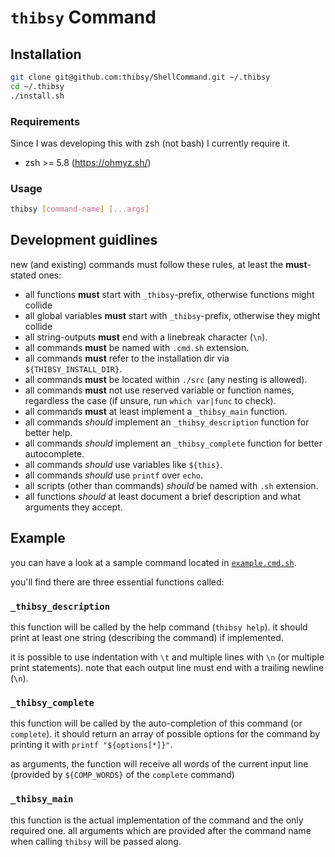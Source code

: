 # `thibsy` Command

## Installation

```bash
git clone git@github.com:thibsy/ShellCommand.git ~/.thibsy
cd ~/.thibsy 
./install.sh
```

### Requirements

Since I was developing this with zsh (not bash) I currently require it. 

- zsh >= 5.8 (https://ohmyz.sh/)

### Usage

```bash
thibsy [command-name] [...args]
```

## Development guidlines

new (and existing) commands must follow these rules, at least the **must**-stated ones:

- all functions **must** start with `_thibsy`-prefix, otherwise functions might collide
- all global variables **must** start with `_thibsy`-prefix, otherwise they might collide
- all string-outputs **must** end with a linebreak character (`\n`).
- all commands **must** be named with `.cmd.sh` extension.
- all commands **must** refer to the installation dir via `${THIBSY_INSTALL_DIR}`.
- all commands **must** be located within `./src` (any nesting is allowed).
- all commands **must** not use reserved variable or function names, regardless the case (if unsure,
  run `which var|func` to check).
- all commands **must** at least implement a `_thibsy_main` function.
- all commands _should_ implement an `_thibsy_description` function for better help.
- all commands _should_ implement an `_thibsy_complete` function for better autocomplete.
- all commands _should_ use variables like `${this}`.
- all commands _should_ use `printf` over `echo`.
- all scripts (other than commands) _should_ be named with `.sh` extension.
- all functions _should_ at least document a brief description and what arguments they accept.

## Example

you can have a look at a sample command located in [`example.cmd.sh`](./src/example.cmd.sh).

you'll find there are three essential functions called:

### `_thibsy_description`

this function will be called by the help command (`thibsy help`). it should print at least one string (describing the
command) if implemented.

it is possible to use indentation with `\t` and multiple lines with `\n` (or multiple print statements). note that each
output line must end with a trailing newline (`\n`).

### `_thibsy_complete`

this function will be called by the auto-completion of this command (or `complete`). it should return an array of
possible options for the command by printing it with `printf "${options[*]}"`.

as arguments, the function will receive all words of the current input line (provided by `${COMP_WORDS}` of
the `complete` command)

### `_thibsy_main`

this function is the actual implementation of the command and the only required one. all arguments which are provided
after the command name when calling `thibsy` will be passed along.
